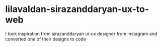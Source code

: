# lilavaldan-sirazanddaryan-ux-to-web
I took inspiration from sirazanddaryan ui-ux designer from instagram and converted one of their designs to code
